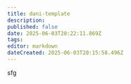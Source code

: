 ```yaml
---
title: dani-template
description: 
published: false
date: 2025-06-03T20:22:11.869Z
tags: 
editor: markdown
dateCreated: 2025-06-03T20:15:58.496Z
---
```


sfg